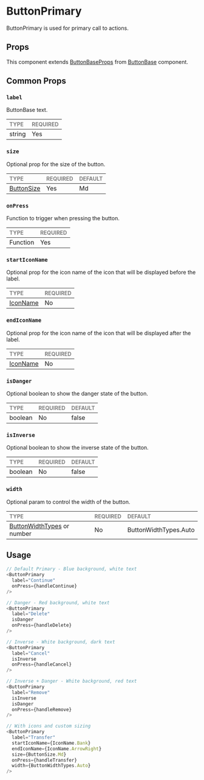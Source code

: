 # ButtonPrimary

ButtonPrimary is used for primary call to actions.

## Props

This component extends [ButtonBaseProps](../ButtonBase/ButtonBase.types.ts) from [ButtonBase](../ButtonBase/ButtonBase.tsx) component.

## Common Props

### `label`

ButtonBase text.

| <span style="color:gray;font-size:14px">TYPE</span> | <span style="color:gray;font-size:14px">REQUIRED</span> |
| :-------------------------------------------------- | :------------------------------------------------------ |
| string                                              | Yes                                                     |

### `size`

Optional prop for the size of the button.

| <span style="color:gray;font-size:14px">TYPE</span> | <span style="color:gray;font-size:14px">REQUIRED</span> | <span style="color:gray;font-size:14px">DEFAULT</span> |
| :-------------------------------------------------- | :------------------------------------------------------ | :----------------------------------------------------- |
| [ButtonSize](../../Button.types.ts)                 | Yes                                                     | Md                                                     |

### `onPress`

Function to trigger when pressing the button.

| <span style="color:gray;font-size:14px">TYPE</span> | <span style="color:gray;font-size:14px">REQUIRED</span> |
| :-------------------------------------------------- | :------------------------------------------------------ |
| Function                                            | Yes                                                     |

### `startIconName`

Optional prop for the icon name of the icon that will be displayed before the label.

| <span style="color:gray;font-size:14px">TYPE</span> | <span style="color:gray;font-size:14px">REQUIRED</span> |
| :-------------------------------------------------- | :------------------------------------------------------ |
| [IconName](../Icons/Icon.types.ts)                  | No                                                      |

### `endIconName`

Optional prop for the icon name of the icon that will be displayed after the label.

| <span style="color:gray;font-size:14px">TYPE</span> | <span style="color:gray;font-size:14px">REQUIRED</span> |
| :-------------------------------------------------- | :------------------------------------------------------ |
| [IconName](../Icons/Icon.types.ts)                  | No                                                      |

### `isDanger`

Optional boolean to show the danger state of the button.

| <span style="color:gray;font-size:14px">TYPE</span> | <span style="color:gray;font-size:14px">REQUIRED</span> | <span style="color:gray;font-size:14px">DEFAULT</span> |
| :-------------------------------------------------- | :------------------------------------------------------ | :----------------------------------------------------- |
| boolean                                             | No                                                      | false                                                  |

### `isInverse`

Optional boolean to show the inverse state of the button.

| <span style="color:gray;font-size:14px">TYPE</span> | <span style="color:gray;font-size:14px">REQUIRED</span> | <span style="color:gray;font-size:14px">DEFAULT</span> |
| :-------------------------------------------------- | :------------------------------------------------------ | :----------------------------------------------------- |
| boolean                                             | No                                                      | false                                                  |

### `width`

Optional param to control the width of the button.

| <span style="color:gray;font-size:14px">TYPE</span> | <span style="color:gray;font-size:14px">REQUIRED</span> | <span style="color:gray;font-size:14px">DEFAULT</span> |
| :-------------------------------------------------- | :------------------------------------------------------ | :----------------------------------------------------- |
| [ButtonWidthTypes](../../Button.types.ts) or number | No                                                      | ButtonWidthTypes.Auto                                  |

## Usage

```javascript
// Default Primary - Blue background, white text
<ButtonPrimary
  label="Continue"
  onPress={handleContinue}
/>

// Danger - Red background, white text
<ButtonPrimary
  label="Delete"
  isDanger
  onPress={handleDelete}
/>

// Inverse - White background, dark text
<ButtonPrimary
  label="Cancel"
  isInverse
  onPress={handleCancel}
/>

// Inverse + Danger - White background, red text
<ButtonPrimary
  label="Remove"
  isInverse
  isDanger
  onPress={handleRemove}
/>

// With icons and custom sizing
<ButtonPrimary
  label="Transfer"
  startIconName={IconName.Bank}
  endIconName={IconName.ArrowRight}
  size={ButtonSize.Md}
  onPress={handleTransfer}
  width={ButtonWidthTypes.Auto}
/>
```
